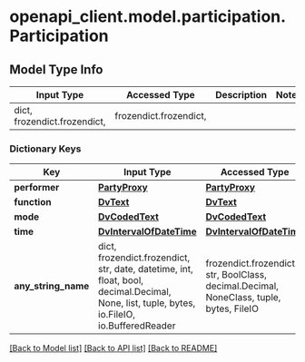 # openapi_client.model.participation.Participation

## Model Type Info
Input Type | Accessed Type | Description | Notes
------------ | ------------- | ------------- | -------------
dict, frozendict.frozendict,  | frozendict.frozendict,  |  | 

### Dictionary Keys
Key | Input Type | Accessed Type | Description | Notes
------------ | ------------- | ------------- | ------------- | -------------
**performer** | [**PartyProxy**](PartyProxy.md) | [**PartyProxy**](PartyProxy.md) |  | 
**function** | [**DvText**](DvText.md) | [**DvText**](DvText.md) |  | 
**mode** | [**DvCodedText**](DvCodedText.md) | [**DvCodedText**](DvCodedText.md) |  | [optional] 
**time** | [**DvIntervalOfDateTime**](DvIntervalOfDateTime.md) | [**DvIntervalOfDateTime**](DvIntervalOfDateTime.md) |  | [optional] 
**any_string_name** | dict, frozendict.frozendict, str, date, datetime, int, float, bool, decimal.Decimal, None, list, tuple, bytes, io.FileIO, io.BufferedReader | frozendict.frozendict, str, BoolClass, decimal.Decimal, NoneClass, tuple, bytes, FileIO | any string name can be used but the value must be the correct type | [optional]

[[Back to Model list]](../../README.md#documentation-for-models) [[Back to API list]](../../README.md#documentation-for-api-endpoints) [[Back to README]](../../README.md)

